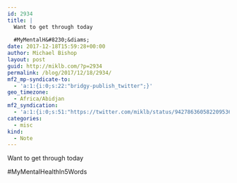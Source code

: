 ```yaml
---
id: 2934
title: |
  Want to get through today
  
  #MyMentalH&#8230;&diams;
date: 2017-12-18T15:59:28+00:00
author: Michael Bishop
layout: post
guid: http://miklb.com/?p=2934
permalink: /blog/2017/12/18/2934/
mf2_mp-syndicate-to:
  - 'a:1:{i:0;s:22:"bridgy-publish_twitter";}'
geo_timezone:
  - Africa/Abidjan
mf2_syndication:
  - 'a:1:{i:0;s:51:"https://twitter.com/miklb/status/942786360582209536";}'
categories:
  - misc
kind:
  - Note
---
```

Want to get through today

#MyMentalHealthIn5Words 